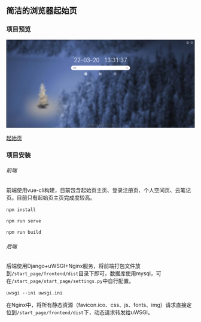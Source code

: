 ## 简洁的浏览器起始页

### 项目预览

<img src="preview.png">

[起始页](shuangchen.info)

### 项目安装

###### 前端

前端使用vue-cli构建，目前包含起始页主页、登录注册页、个人空间页、云笔记页。目前只有起始页主页完成度较高。

```shell
npm install
```
```shell
npm run serve
```
```shell
npm run build
```

###### 后端

后端使用Django+uWSGI+Nginx服务，将前端打包文件放到`/start_page/frontend/dist`目录下即可，数据库使用mysql，可在`/start_page/start_page/settings.py`中自行配置。

```shell
uwsgi --ini uwsgi.ini
```

在Nginx中，将所有静态资源（favicon.ico、css、js、fonts、img）请求直接定位到`/start_page/frontend/dist`下，动态请求转发给uWSGI。

